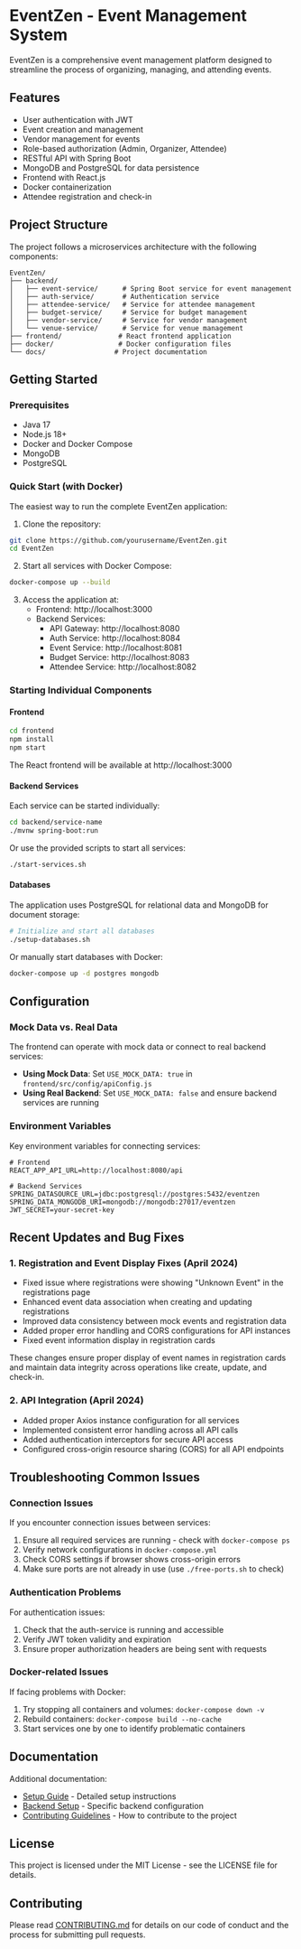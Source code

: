 # EventZen - Event Management System

EventZen is a comprehensive event management platform designed to streamline the process of organizing, managing, and attending events.

## Features

- User authentication with JWT
- Event creation and management
- Vendor management for events
- Role-based authorization (Admin, Organizer, Attendee)
- RESTful API with Spring Boot
- MongoDB and PostgreSQL for data persistence
- Frontend with React.js
- Docker containerization
- Attendee registration and check-in

## Project Structure

The project follows a microservices architecture with the following components:

```
EventZen/
├── backend/
│   ├── event-service/      # Spring Boot service for event management
│   ├── auth-service/       # Authentication service
│   ├── attendee-service/   # Service for attendee management
│   ├── budget-service/     # Service for budget management
│   ├── vendor-service/     # Service for vendor management
│   └── venue-service/      # Service for venue management
├── frontend/              # React frontend application
├── docker/                # Docker configuration files
└── docs/                 # Project documentation
```

## Getting Started

### Prerequisites

- Java 17
- Node.js 18+
- Docker and Docker Compose
- MongoDB
- PostgreSQL

### Quick Start (with Docker)

The easiest way to run the complete EventZen application:

1. Clone the repository:

```bash
git clone https://github.com/yourusername/EventZen.git
cd EventZen
```

2. Start all services with Docker Compose:

```bash
docker-compose up --build
```

3. Access the application at:
   - Frontend: http://localhost:3000
   - Backend Services:
     - API Gateway: http://localhost:8080
     - Auth Service: http://localhost:8084
     - Event Service: http://localhost:8081
     - Budget Service: http://localhost:8083
     - Attendee Service: http://localhost:8082

### Starting Individual Components

#### Frontend

```bash
cd frontend
npm install
npm start
```

The React frontend will be available at http://localhost:3000

#### Backend Services

Each service can be started individually:

```bash
cd backend/service-name
./mvnw spring-boot:run
```

Or use the provided scripts to start all services:

```bash
./start-services.sh
```

#### Databases

The application uses PostgreSQL for relational data and MongoDB for document storage:

```bash
# Initialize and start all databases
./setup-databases.sh
```

Or manually start databases with Docker:

```bash
docker-compose up -d postgres mongodb
```

## Configuration

### Mock Data vs. Real Data

The frontend can operate with mock data or connect to real backend services:

- **Using Mock Data**: Set `USE_MOCK_DATA: true` in `frontend/src/config/apiConfig.js`
- **Using Real Backend**: Set `USE_MOCK_DATA: false` and ensure backend services are running

### Environment Variables

Key environment variables for connecting services:

```
# Frontend
REACT_APP_API_URL=http://localhost:8080/api

# Backend Services
SPRING_DATASOURCE_URL=jdbc:postgresql://postgres:5432/eventzen
SPRING_DATA_MONGODB_URI=mongodb://mongodb:27017/eventzen
JWT_SECRET=your-secret-key
```

## Recent Updates and Bug Fixes

### 1. Registration and Event Display Fixes (April 2024)

- Fixed issue where registrations were showing "Unknown Event" in the registrations page
- Enhanced event data association when creating and updating registrations
- Improved data consistency between mock events and registration data
- Added proper error handling and CORS configurations for API instances
- Fixed event information display in registration cards

These changes ensure proper display of event names in registration cards and maintain data integrity across operations like create, update, and check-in.

### 2. API Integration (April 2024)

- Added proper Axios instance configuration for all services
- Implemented consistent error handling across all API calls
- Added authentication interceptors for secure API access
- Configured cross-origin resource sharing (CORS) for all API endpoints

## Troubleshooting Common Issues

### Connection Issues

If you encounter connection issues between services:

1. Ensure all required services are running - check with `docker-compose ps`
2. Verify network configurations in `docker-compose.yml`
3. Check CORS settings if browser shows cross-origin errors
4. Make sure ports are not already in use (use `./free-ports.sh` to check)

### Authentication Problems

For authentication issues:

1. Check that the auth-service is running and accessible
2. Verify JWT token validity and expiration
3. Ensure proper authorization headers are being sent with requests

### Docker-related Issues

If facing problems with Docker:

1. Try stopping all containers and volumes: `docker-compose down -v`
2. Rebuild containers: `docker-compose build --no-cache`
3. Start services one by one to identify problematic containers

## Documentation

Additional documentation:

- [Setup Guide](SETUP.md) - Detailed setup instructions
- [Backend Setup](BACKEND_SETUP.md) - Specific backend configuration
- [Contributing Guidelines](CONTRIBUTING.md) - How to contribute to the project

## License

This project is licensed under the MIT License - see the LICENSE file for details.

## Contributing

Please read [CONTRIBUTING.md](CONTRIBUTING.md) for details on our code of conduct and the process for submitting pull requests.
